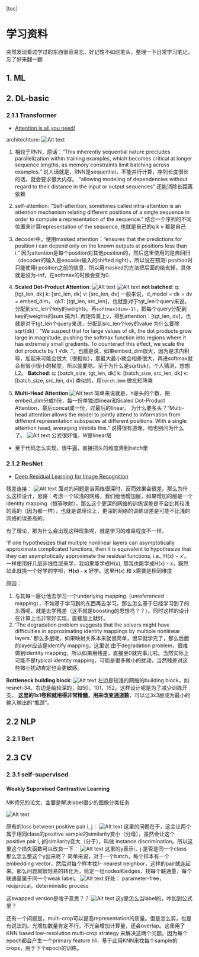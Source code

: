[toc]

# 学习资料
突然发现看过学过的东西很容易忘，好记性不如烂笔头，整理一下日常学习笔记，忘了好来翻一翻

## 1. ML

## 2. DL-basic

### 2.1.1 Transformer

* [Attention is all you need! ](https://arxiv.org/pdf/1706.03762.pdf)

architechture:
![Alt text](/figs/transformer.png)

1. 相较于RNN，原话：“This inherently sequential nature precludes parallelization within training examples, which becomes critical at longer sequence lengths, as memory constraints limit batching across examples.” 说人话就是，RNN是sequential，不能并行计算，序列长度很长的话，就会要求很大内存。
“allowing modeling of dependencies without regard to their distance in the input or output sequences” 还能消除长距离依赖

2. self-attention: "Self-attention, sometimes called intra-attention is an attention mechanism relating different positions of a single sequence in order to compute a representation of the sequence."  结合一个序列的不同位置来计算representation of the sequence, 也就是自己的q k v 都是自己

3. decoder中，使用masked attention：“ensures that the predictions for position i can depend only on the known outputs at positions less than i.” 因为attention是每个position对其他position的，然后这里使用的是自回归（decoder的输入是encoder输入的shifted right），所以说在预测i position时 只能使用i position之前的信息，所以用masked的方法把后面的给去掉，具体就是设为-inf，在softmax的时候会变为0.

4. **Scaled Dot-Product Attention**:
![Alt text](figs/Scaled_Dot-Product_Attention.png)
![Alt text](figs/Attention_formular.png)
**not batched**:
q: [tgt_len, dk]
k: [src_len, dk]
v: [src_len, dv]
一般来说，d_model = dk = dv = embed_dim，
qkT: [tgt_len, src_len]，也就是对于tgt_len个query来说，分配到src_len个key的weights。再```softmax(dim=-1)```，把每个query分配到key的weights的sum 搞为1.
再矩阵乘上v，得到attention：[tgt_len, dv]，也就是对于tgt_len个query来说，分配到src_len个key的value
为什么要除sqrt(dk)：“We suspect that for large values of dk, the dot products grow large in magnitude, pushing the softmax function into regions where it has extremely small gradients. To counteract this effect, we scale the dot products by 1 √dk .”。也就是说，如果embed_dim很大，因为是求内积嘛，加起来可能会很大（很相似），那最大最小就会相差很大，再进softmax就会有很小很小的梯度，所以就要除。至于为什么是sqrt(dk)，个人猜测，想想L2。
**Batched**:
q: [batch_size, tgt_len, dk]
k: [batch_size, src_len, dk]
v: [batch_size, src_len, dv]
类似的，用```torch.bmm``` 做批矩阵乘

5. **Multi-Head Attention**
![Alt text](figs/Multi-Head_Attention.png)
简单来说就是，h是头的个数，把embed_dim分成h份，每一份单独过linear和Scaled Dot-Product Attention，最后concat成一份，过最后的linear。
为什么要多头？“Multi-head attention allows the model to jointly attend to information from different representation subspaces at different positions. With a single attention head, averaging inhibits this.” 说得很有道理，咱也别问为什么了。
![Alt text](figs/Multihead_attention_formular.png)
公式很好懂。W是linear层
* 至于代码怎么实现，很牛逼，直接把头的维度弄到batch里

### 2.1.2 ResNet
* [Deep Residual Learning for Image Recognition](https://openaccess.thecvf.com/content_cvpr_2016/papers/He_Deep_Residual_Learning_CVPR_2016_paper.pdf)

残差连接：
![Alt text](figs/Residual_connection.png)
面对的问题是当网络很深时，反而效果会很差。那么为什么这样设计，思路：考虑一个较浅的网络，我们给他增加层，如果增加的层是一个identity mapping（恒等映射），那么这个更深的网络的训练误差是不会比其较浅的高的（因为都一样），也就是说理论上，更深的网络的训练误差是可能不比浅的网络的误差高的。

有了理论，那为什么会出现这种现象呢，就是学习的难易程度不一样。

‘If one hypothesizes that multiple nonlinear layers can asymptotically approximate complicated functions, then it is equivalent to hypothesize that they can asymptotically approximate the residual functions, i.e., H(x) − x’。 一样使用好几层非线性层来学，我如果能学成H(x), 那我也能学成H(x) - x，既然如此就挑一个好学的学呗，**H(x) - x** 好学。这里H(x) 和 x需要是相同维度

原因：
1. 与其每一层让他去学习一个underlying mapping（unreferenced mapping），不如基于学习到的东西再去学习。那么怎么基于已经学习到了的东西呢，就是去学残差（这不就是boosting的思想吗？？）。同时这样的设计在计算上也非常好实现，直接加上就好。
2. ‘The degradation problem suggests that the solvers might have difficulties in approximating identity mappings by multiple nonlinear layers.’ 那么多层呢，如果映射关系本来就很简单，很早就学完了，那么后面的layer应该是identify mapping，这里说 由于degradation problem，很难做到identity mapping，所以如果用残差，直接至0就完事儿啦。当然实际上可能不是typical identity mapping，可能是很多微小的扰动，当然残差对这些微小扰动肯定也会更敏感。

**Bottleneck building block**:
![Alt text](figs/Bottleneck_building_block.png)
左边是较浅的网络的building block，如resnet-34。右边是给较深的，如50，101，152。这样设计呢是为了减少训练开支。
**这里的1x1卷积就用得非常精髓，用来改变通道数**，可以让3x3层成为最小的输入输出的“瓶颈”。


## 2.2 NLP

### 2.2.1 Bert

## 2.3 CV

### 2.3.1 self-supervised

#### Weakly Supervised Contrastive Learning
MK师兄的论文，主要是解决label很少的图像分类任务

![Alt text](figs/WCL_framework.png)

原有的loss between positive pair i, j：
![Alt text](figs/NCE_loss_original.png)
这里的问题在于，这会让两个属于相同class的positive sample的similarity变小（分母），虽然会让这个positive pair i, j的similarity变大（分子），叫做 instance discrimination。所以这里这个损失函数可以改良一下：
![Alt text](figs/NCE_loss_improved.png)
这里的y表示i，j 是否是同一个class
那么怎么整这个y出来呢？
简单来说，对于一个batch，每个样本有一个embedding vector，然后对每个样本找1- nearest neighbor，这样的pair就连起来。那么问题就很轻易的转化为，给定一组nodes和edges，找每个联通量，每个联通量属于同一个weak label。
![Alt text](figs/WCL_WL_generation.png)
好处： parameter-free，reciprocal，deterministic process

这swapped version是啥子意思？？
![Alt text](figs/Swap_loss.png)
这y是怎么当label的，咋加到公式里？

还有一个问题是，multi-crop可以提高representation的质量。但是怎么剪，也是有说法的。光增加数量肯定不行，不光会增加计算量，还会overlap。这里用了KNN based low-resolution multi-crop strategy 来解决这两个问题。因为每个epoch都会产生一个primary feature h1，基于此用KNN来找每个sample的crops，用于下个epoch的训练。









